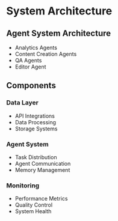 # System Architecture

## Agent System Architecture
- Analytics Agents
- Content Creation Agents
- QA Agents
- Editor Agent

## Components
### Data Layer
- API Integrations
- Data Processing
- Storage Systems

### Agent System
- Task Distribution
- Agent Communication
- Memory Management

### Monitoring
- Performance Metrics
- Quality Control
- System Health